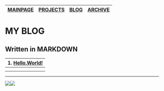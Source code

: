 | [MAINPAGE](https://find-nick.github.io/) | [PROJECTS](https://find-nick.github.io/projects) | [BLOG](https://find-nick.github.io/blog) | [ARCHIVE](https://find-nick.github.io/archive) |
| :--------------------------------------- | :----------------------------------------------- | :--------------------------------------- | ------------------------------------------------------------ |


# MY BLOG

## Written in MARKDOWN



| **1. [Hello,World!](https://Find-NICK.github.io\blog\Hello,World!)** |
| :----------------------------------------------------------: |
|                                                              |
|                                                              |







---

![](https://img.shields.io/badge/MADE%20WITH-MARKDOWN-lightgrey)![](https://img.shields.io/badge/BULIT%20WITH-%E2%9D%A4%EF%B8%8F%E2%80%8DLOVE-red)